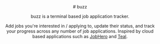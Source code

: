 <div align="center">
# buzz

buzz is a terminal based job application tracker.

Add jobs you're interested in / applying to, update their status, and track your progress across any number of job applications. Inspired by cloud based applications such as <a href="https://www.jobhero.com">JobHero</a> and <a href="https://www.tealhq.com">Teal</a>.
